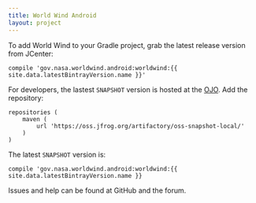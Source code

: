```yaml
---
title: World Wind Android
layout: project
---
```


To add World Wind to your Gradle project, grab the latest release version from JCenter:

```
compile 'gov.nasa.worldwind.android:worldwind:{{ site.data.latestBintrayVersion.name }}'
```

For developers, the lastest ```SNAPSHOT``` version is hosted at the [OJO](https://oss.jfrog.org/). Add the repository:
```
repositories (
    maven (
        url 'https://oss.jfrog.org/artifactory/oss-snapshot-local/'
    )
)
```

The latest ```SNAPSHOT``` version is:
```
compile 'gov.nasa.worldwind.android:worldwind:{{ site.data.latestBintrayVersion.name }}
```

Issues and help can be found at GitHub and the forum.

